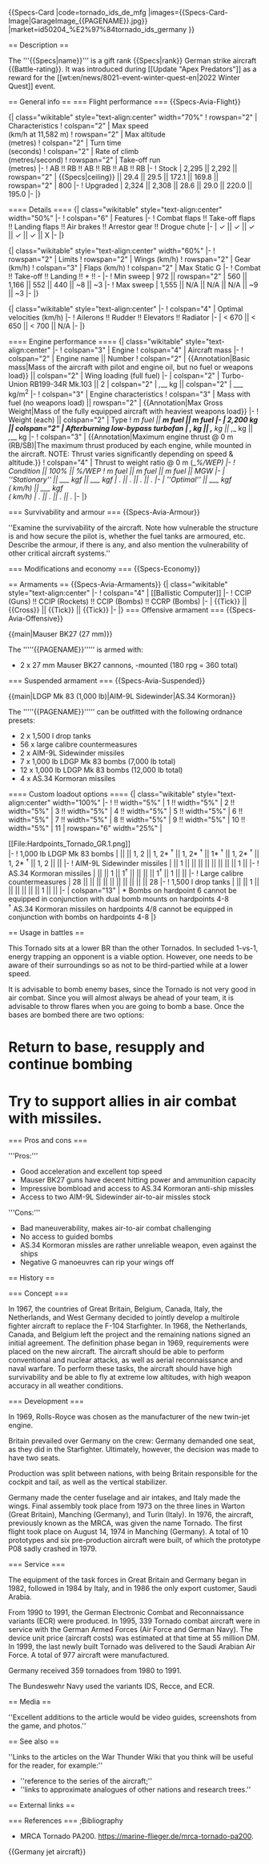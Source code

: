 {{Specs-Card
|code=tornado_ids_de_mfg
|images={{Specs-Card-Image|GarageImage_{{PAGENAME}}.jpg}}
|market=id50204_%E2%97%84tornado_ids_germany
}}

== Description ==
<!-- ''In the description, the first part should be about the history of and the creation and combat usage of the aircraft, as well as its key features. In the second part, tell the reader about the aircraft in the game. Insert a screenshot of the vehicle, so that if the novice player does not remember the vehicle by name, he will immediately understand what kind of vehicle the article is talking about.'' -->
The '''{{Specs|name}}''' is a gift rank {{Specs|rank}} German strike aircraft {{Battle-rating}}. It was introduced during [[Update "Apex Predators"]] as a reward for the [[wt:en/news/8021-event-winter-quest-en|2022 Winter Quest]] event.

== General info ==
=== Flight performance ===
{{Specs-Avia-Flight}}
<!-- ''Describe how the aircraft behaves in the air. Speed, manoeuvrability, acceleration and allowable loads - these are the most important characteristics of the vehicle.'' -->

{| class="wikitable" style="text-align:center" width="70%"
! rowspan="2" | Characteristics
! colspan="2" | Max speed<br>(km/h at 11,582 m)
! rowspan="2" | Max altitude<br>(metres)
! colspan="2" | Turn time<br>(seconds)
! colspan="2" | Rate of climb<br>(metres/second)
! rowspan="2" | Take-off run<br>(metres)
|-
! AB !! RB !! AB !! RB !! AB !! RB
|-
! Stock
| 2,295 || 2,292 || rowspan="2" | {{Specs|ceiling}} || 29.4 || 29.5 || 172.1 || 169.8 || rowspan="2" | 800
|-
! Upgraded
| 2,324 || 2,308 || 28.6 || 29.0 || 220.0 || 195.0
|-
|}

==== Details ====
{| class="wikitable" style="text-align:center" width="50%"
|-
! colspan="6" | Features
|-
! Combat flaps !! Take-off flaps !! Landing flaps !! Air brakes !! Arrestor gear !! Drogue chute
|-
| ✓ || ✓ || ✓ || ✓ || ✓ || X     <!-- ✓ -->
|-
|}

{| class="wikitable" style="text-align:center" width="60%"
|-
! rowspan="2" | Limits
! rowspan="2" | Wings (km/h)
! rowspan="2" | Gear (km/h)
! colspan="3" | Flaps (km/h)
! colspan="2" | Max Static G
|-
! Combat !! Take-off !! Landing !! + !! -
|-
! Min sweep
| 972 || rowspan="2" | 560<!--{{Specs|destruction|gear}}--> || 1,166 || 552 || 440 || ~8 || ~3
|-
! Max sweep
| 1,555 || N/A || N/A || N/A || ~9 || ~3
|-
|}

{| class="wikitable" style="text-align:center"
|-
! colspan="4" | Optimal velocities (km/h)
|-
! Ailerons !! Rudder !! Elevators !! Radiator
|-
| < 670 || < 650 || < 700 || N/A
|-
|}

==== Engine performance ====
{| class="wikitable" style="text-align:center"
|-
! colspan="3" | Engine
! colspan="4" | Aircraft mass
|-
! colspan="2" | Engine name || Number
! colspan="2" | {{Annotation|Basic mass|Mass of the aircraft with pilot and engine oil, but no fuel or weapons load}} || colspan="2" | Wing loading (full fuel)
|-
| colspan="2" | Turbo-Union RB199-34R Mk.103 || 2
| colspan="2" | _,___ kg || colspan="2" | ___ kg/m<sup>2</sup>
|-
! colspan="3" | Engine characteristics
! colspan="3" | Mass with fuel (no weapons load) || rowspan="2" | {{Annotation|Max Gross<br>Weight|Mass of the fully equipped aircraft with heaviest weapons load}}
|-
! Weight (each) || colspan="2" | Type
! _m fuel || __m fuel || __m fuel
|-
| 2,200 kg || colspan="2" | Afterburning low-bypass turbofan
| _,___ kg || _,___ kg || _,___ kg || _,___ kg
|-
! colspan="3" | {{Annotation|Maximum engine thrust @ 0 m (RB/SB)|The maximum thrust produced by each engine, while mounted in the aircraft. NOTE: Thrust varies significantly depending on speed & altitude.}}
! colspan="4" | Thrust to weight ratio @ 0 m (___%/WEP)
|-
! Condition || 100% || ___%/WEP
! _m fuel || __m fuel || __m fuel || MGW
|-
| ''Stationary'' || ___ kgf || ___ kgf
| _.__ || _.__ || _.__ || _.__
|-
| ''Optimal'' || ___ kgf<br>(_ km/h) || ___ kgf<br>(_ km/h)
| _.__ || _.__ || _.__ || _.__
|-
|}

=== Survivability and armour ===
{{Specs-Avia-Armour}}
<!-- ''Examine the survivability of the aircraft. Note how vulnerable the structure is and how secure the pilot is, whether the fuel tanks are armoured, etc. Describe the armour, if there is any, and also mention the vulnerability of other critical aircraft systems.'' -->
''Examine the survivability of the aircraft. Note how vulnerable the structure is and how secure the pilot is, whether the fuel tanks are armoured, etc. Describe the armour, if there is any, and also mention the vulnerability of other critical aircraft systems.''

=== Modifications and economy ===
{{Specs-Economy}}

== Armaments ==
{{Specs-Avia-Armaments}}
{| class="wikitable" style="text-align:center"
|-
! colspan="4" | [[Ballistic Computer]]
|-
! CCIP (Guns) !! CCIP (Rockets) !! CCIP (Bombs) !! CCRP (Bombs)
|-
| {{Tick}} || {{Cross}} || {{Tick}} || {{Tick}}
|-
|}
=== Offensive armament ===
{{Specs-Avia-Offensive}}
<!-- ''Describe the offensive armament of the aircraft, if any. Describe how effective the cannons and machine guns are in a battle, and also what belts or drums are better to use. If there is no offensive weaponry, delete this subsection.'' -->
{{main|Mauser BK27 (27 mm)}}

The '''''{{PAGENAME}}''''' is armed with:

* 2 x 27 mm Mauser BK27 cannons, -mounted (180 rpg = 360 total)

=== Suspended armament ===
{{Specs-Avia-Suspended}}
<!-- ''Describe the aircraft's suspended armament: additional cannons under the wings, bombs, rockets and torpedoes. This section is especially important for bombers and attackers. If there is no suspended weaponry remove this subsection.'' -->
{{main|LDGP Mk 83 (1,000 lb)|AIM-9L Sidewinder|AS.34 Kormoran}}

The '''''{{PAGENAME}}''''' can be outfitted with the following ordnance presets:

* 2 x 1,500 l drop tanks
* 56 x large calibre countermeasures
* 2 x AIM-9L Sidewinder missiles
* 7 x 1,000 lb LDGP Mk 83 bombs (7,000 lb total)
* 12 x 1,000 lb LDGP Mk 83 bombs (12,000 lb total)
* 4 x AS.34 Kormoran missiles

==== Custom loadout options ====
{| class="wikitable" style="text-align:center" width="100%"
|-
! !! width="5%" | 1 !! width="5%" | 2 !! width="5%" | 3 !! width="5%" | 4 !! width="5%" | 5 !! width="5%" | 6 !! width="5%" | 7 !! width="5%" | 8 !! width="5%" | 9 !! width="5%" | 10 !! width="5%" | 11
| rowspan="6" width="25%" | <div class="ttx-image">[[File:Hardpoints_Tornado_GR.1.png]]</div>
|-
! 1,000 lb LDGP Mk 83 bombs
| || || 1, 2 || 1, 2* <sup>†</sup> || 1, 2* <sup>†</sup> || 1* <sup>†</sup> || 1, 2* <sup>†</sup> || 1, 2* <sup>†</sup> || 1, 2 || ||
|-
! AIM-9L Sidewinder missiles
| || 1 || || || || || || || || 1 ||
|-
! AS.34 Kormoran missiles
| || || 1 || 1<sup>†</sup> || || || || 1<sup>†</sup> || 1 || ||
|-
! Large calibre countermeasures
| 28 || || || || || || || || || || 28
|-
! 1,500 l drop tanks
| || || 1 || || || || || || 1 || ||
|-
| colspan="13" | * Bombs on hardpoint 6 cannot be equipped in conjunction with dual bomb mounts on hardpoints 4-8 <br> <sup>†</sup> AS.34 Kormoran missiles on hardpoints 4/8 cannot be equipped in conjunction with bombs on hardpoints 4-8
|}

== Usage in battles ==
<!-- ''Describe the tactics of playing in the aircraft, the features of using aircraft in a team and advice on tactics. Refrain from creating a "guide" - do not impose a single point of view, but instead, give the reader food for thought. Examine the most dangerous enemies and give recommendations on fighting them. If necessary, note the specifics of the game in different modes (AB, RB, SB).'' -->
This Tornado sits at a lower BR than the other Tornados. In secluded 1-vs-1, energy trapping an opponent is a viable option. However, one needs to be aware of their surroundings so as not to be third-partied while at a lower speed.

It is advisable to bomb enemy bases, since the Tornado is not very good in air combat. Since you will almost always be ahead of your team, it is advisable to throw flares when you are going to bomb a base. Once the bases are bombed there are two options:

# Return to base, resupply and continue bombing
# Try to support allies in air combat with missiles.

=== Pros and cons ===
<!-- ''Summarise and briefly evaluate the vehicle in terms of its characteristics and combat effectiveness. Mark its pros and cons in the bulleted list. Try not to use more than 6 points for each of the characteristics. Avoid using categorical definitions such as "bad", "good" and the like - use substitutions with softer forms such as "inadequate" and "effective".'' -->
'''Pros:'''

* Good acceleration and excellent top speed
* Mauser BK27 guns have decent hitting power and ammunition capacity
* Impressive bombload and access to AS.34 Kormoran anti-ship missles
* Access to two AIM-9L Sidewinder air-to-air missles stock

'''Cons:'''

* Bad maneuverability, makes air-to-air combat challenging
* No access to guided bombs
* AS.34 Kormoran missles are rather unreliable weapon, even against the ships
* Negative G manoeuvres can rip your wings off

== History ==
<!-- ''Describe the history of the creation and combat usage of the aircraft in more detail than in the introduction. If the historical reference turns out to be too long, take it to a separate article, taking a link to the article about the vehicle and adding a block "/History" (example: <nowiki>https://wiki.warthunder.com/(Vehicle-name)/History</nowiki>) and add a link to it here using the <code>main</code> template. Be sure to reference text and sources by using <code><nowiki><ref></ref></nowiki></code>, as well as adding them at the end of the article with <code><nowiki><references /></nowiki></code>. This section may also include the vehicle's dev blog entry (if applicable) and the in-game encyclopedia description (under <code><nowiki>=== In-game description ===</nowiki></code>, also if applicable).'' -->
=== Concept ===

In 1967, the countries of Great Britain, Belgium, Canada, Italy, the Netherlands, and West Germany decided to jointly develop a multirole fighter aircraft to replace the F-104 Starfighter. In 1968, the Netherlands, Canada, and Belgium left the project and the remaining nations signed an initial agreement. The definition phase began in 1969, requirements were placed on the new aircraft. The aircraft should be able to perform conventional and nuclear attacks, as well as aerial reconnaissance and naval warfare. To perform these tasks, the aircraft should have high survivability and be able to fly at extreme low altitudes, with high weapon accuracy in all weather conditions.

=== Development ===

In 1969, Rolls-Royce was chosen as the manufacturer of the new twin-jet engine.

Britain prevailed over Germany on the crew: Germany demanded one seat, as they did in the Starfighter. Ultimately, however, the decision was made to have two seats.

Production was split between nations, with being Britain responsible for the cockpit and tail, as well as the vertical stabilizer.

Germany made the center fuselage and air intakes, and Italy made the wings. Final assembly took place from 1973 on the three lines in Warton (Great Britain), Manching (Germany), and Turin (Italy). In 1976, the aircraft, previously known as the MRCA, was given the name Tornado. The first flight took place on August 14, 1974 in Manching (Germany). A total of 10 prototypes and six pre-production aircraft were built, of which the prototype P08 sadly crashed in 1979.

=== Service ===

The equipment of the task forces in Great Britain and Germany began in 1982, followed in 1984 by Italy, and in 1986 the only export customer, Saudi Arabia.

From 1990 to 1991, the German Electronic Combat and Reconnaissance variants (ECR) were produced. In 1995, 339 Tornado combat aircraft were in service with the German Armed Forces (Air Force and German Navy). The device unit price (aircraft costs) was estimated at that time at 55 million DM. In 1999, the last newly built Tornado was delivered to the Saudi Arabian Air Force. A total of 977 aircraft were manufactured.

Germany received 359 tornadoes from 1980 to 1991.

The Bundeswehr Navy used the variants IDS, Recce, and ECR.

== Media ==
<!-- ''Excellent additions to the article would be video guides, screenshots from the game, and photos.'' -->
''Excellent additions to the article would be video guides, screenshots from the game, and photos.''

== See also ==
<!-- ''Links to the articles on the War Thunder Wiki that you think will be useful for the reader, for example:''
* ''reference to the series of the aircraft;''
* ''links to approximate analogues of other nations and research trees.'' -->
''Links to the articles on the War Thunder Wiki that you think will be useful for the reader, for example:''

* ''reference to the series of the aircraft;''
* ''links to approximate analogues of other nations and research trees.''

== External links ==
<!-- ''Paste links to sources and external resources, such as:''
* ''topic on the official game forum;''
* ''other literature.'' -->

=== References ===
;Bibliography

* MRCA Tornado PA200. https://marine-flieger.de/mrca-tornado-pa200. 

{{Germany jet aircraft}}